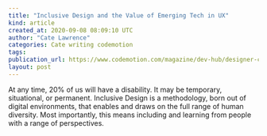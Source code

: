 ```yaml
---
title: "Inclusive Design and the Value of Emerging Tech in UX"
kind: article
created_at: 2020-09-08 08:09:10 UTC
author: "Cate Lawrence"
categories: Cate writing codemotion
tags: 
publication_url: https://www.codemotion.com/magazine/dev-hub/designer-cxo/inclusive-design-ux/
layout: post
---
```

At any time, 20% of us will have a disability. It may be temporary, situational, or permanent. Inclusive Design is a methodology, born out of digital environments, that enables and draws on the full range of human diversity. Most importantly, this means including and learning from people with a range of perspectives.

